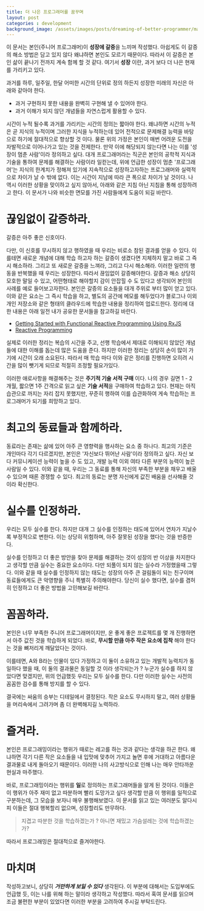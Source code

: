 ```yaml
---
title: 더 나은 프로그래머를 꿈꾸며
layout: post
categories : development
background_image: /assets/images/posts/dreaming-of-better-programmer/master.jpg
---
```


이 문서는 본인(주니어 프로그래머)이 **성장에 갈증**을 느끼며 작성했다.
아쉽게도 이 갈증의 해소 방법은 담고 있지 않다 왜냐하면 본인도 모르기 때문이다.
따라서 이 갈증은 본인 삶이 끝나기 전까지 계속 함께 할 것 같다.
여기서 **성장** 이란, 과거 보다 더 나은 현재를 가리키고 있다.

과거를 하루, 일주일, 한달 어떠한 시간의 단위로 정의 하든지 성장한 미래의 자신은 아래와 같아야 한다.

- 과거 구현하지 못한 내용을 완벽히 구현해 낼 수 있어야 한다.
- 과거 이해가 되지 않던 개념들을 자연스럽게 활용할 수 있다.

시간이 누적 될수록 과거를 가리키는 시간의 정의는 짧아야 한다.
왜냐하면 시간의 누적은 곧 지식의 누적이며 그러한 지식을 누적하는데 있어 전적으로 문제해결 능력을 바탕으로 하기에 절대적으로 향상할 것 이다.
물론 위의 가정은 본인이 매번 어려운 도전을 자발적으로 이어나가고 있는 것을 전제한다.
만약 이에 해당되지 않는다면 나는 이를 '성장이 멈춘 사람'이라 정의하고 싶다.
대개 프로그래머라는 직군은 본인의 공학적 지식과 기술을 통하여 문제를 해결하는 사람이라 일컫는데,
위에 언급한 성장이 멈춘 '프로그래머'는 지식의 한계치가 정해져 있기에 지속적으로 성장하고자하는 프로그래머와 실력적으로 차이가 날 수 밖에 없다.
이는 시간이 지남에 따라 큰 폭으로 차이가 날 것이다.
나 역시 이러한 상황을 맞이하고 싶지 않아서, 아래와 같은 지침 아닌 지침을 통해 성장하려고 한다.
이 문서가 나와 비슷한 면모를 가진 사람들에게 도움이 되길 바란다.

# 끊임없이 갈증하라.

갈증은 아주 좋은 신호이다.

다만, 이 신호를 무시하지 않고 행하였을 때
우리는 비로소 참된 결과를 얻을 수 있다.
이를테면 새로운 개념에 대해 학습 하고자 하는 갈증이 생겼다면 지체하지 말고 바로 그 즉시 해소하라.
그리고 또 새로운 갈증을 느껴라, 그리고 다시 해소해라.
이러한 일련의 행동을 반복했을 때 우리는 성장한다.
따라서 끊임없이 갈증해야한다.
갈증과 해소 상당히 모호한 말일 수 있고, 어떤형태로 해야할지 감이 안잡힐 수 도 있다고 생각되어 본인의 사례를 예로 들어보고자한다.
본인은 갈증의 요소들을 대개 주위로 부터 많이 얻고 있다.
이와 같은 요소는 그 즉시 학습을 하고, 별도의 공간에 메모를 해두었다가 블로그나 이외 개인 저장소와 같은 형태의 클라우드에 학습한 내용을 정리하여 업로드한다.
정리에 대한 내용은 아래 일전 내가 공유한 문서들을 참고하길 바란다.

- [Getting Started with Functional Reactive Programming Using RxJS](https://blog.hax0r.info/2018-05-10/getting-started-with-functional-reactive-programming-using-rxjs/)
- [Reactive Programming](https://blog.hax0r.info/2018-05-09/reactive-programming/)

실제로 이러한 정리는 복습의 시간을 주고, 선행 학습에서 제대로 이해되지 않았던 개념들에 대한 이해를 돕는데 많은 도움을 준다.
하지만 이러한 정리는 상당히 손이 많이 가기에 시간이 오래 소요된다.
따라서 매 학습 마다 이와 같은 정리를 진행하면 오히려 시간을 많이 뺏기게 되므로 적절히 조정할 필요가있다.

이러한 애로사항을 해결해주는 것은 **주기적 기술 서적 구매** 이다.
나의 경우 길면 1 - 2 개월, 짧으면 1주 간격으로 읽고 싶은 **기술 서적**을 구매하여 학습하고 있다.
현재는 아직 습관으로 까지는 자리 잡지 못했지만, 꾸준히 행하여 이를 습관화하여 게속 학습하는 프로그래머가 되기를 희망하고 있다.

# 최고의 동료들과 함께하라.

동료라는 존재는 삶에 있어 아주 큰 영향력을 행사하는 요소 중 하나다.
최고의 기준은 개인마다 각기 다르겠지만, 본인은 '자신보다 뛰어난 사람'이라 정의하고 싶다.
자신 보다 커뮤니케이션 능력이 높을 수 도 있고, 개발 능력 이외 여타 다른 부분의 능력이 높은 사람일 수 있다.
이와 같을 때, 우리는 그 동료를 통해 자신의 부족한 부분을 채우고 배울 수 있으며 때론 경쟁할 수 있다.
최고의 동료는 분명 자신에게 값진 배움을 선사해줄 것 이라 확신한다.

# 실수를 인정하라.

우리는 모두 실수를 한다.
하지만 대개 그 실수를 인정하는 태도에 있어서 연차가 지날수록 부정적으로 변한다.
이는 상당히 위험하며, 아주 잘못된 성장을 했다는 것을 반증한다.

실수를 인정하고 더 좋은 방안을 찾아 문제를 해결하는 것이 성장의 반 이상을 차지한다고 생각할 만큼 실수는 중요한 요소이다.
다만 되풀이 되지 않는 실수라 가정했을때 그렇다.
이와 같을 때 실수를 인정하지 않는 태도는 성장의 아주 큰 걸림돌이 되는 친구이며 동료들에게도 큰 악영향을 주니 특별히 주의해야한다.
당신이 실수 했다면, 실수를 겸허히 인정하고 더 좋은 방법을 고민해보길 바란다.

# 꼼꼼하라.

본인은 너무 부족한 주니어 프로그래머이지만, 운 좋게 좋은 프로젝트를 몇 개 진행하면서 아주 값진 것을 학습하게 되었다.
바로, **무시할 만큼 아주 작은 요소에 집착** 해야 한다는 것을 뼈저리게 깨달았다는 것이다.

이를테면, A와 B라는 인물이 있다 가정하고 이 둘이 소유하고 있는 개발적 능력치가 동일하다 했을 때, 이 둘의 결과물은 동일할 것 이라 생각되는가 ?
누군가 실수를 하지 않았다면 맞겠지만, 위의 언급했듯 우리는 모두 실수를 한다.
다만 이러한 실수는 사전의 꼼꼼한 검수를 통해 방지를 할 수 있다.

결국에는 싸움의 승부는 디테일에서 결정된다.
작은 요소도 무시하지 말고, 여러 상황들을 머리속에서 그려가며 좀 더 완벽해지길 노력하라.

# 즐겨라.

본인은 프로그래밍이라는 행위가 때로는 레고를 하는 것과 같다는 생각을 하곤 한다.
왜냐하면 각기 다른 작은 요소들을 내 입맛에 맞추어 가지고 놀면 후에 거대하고 아름다운 결과물로 내게 돌아오기 때문이다.
이러한 나의 사고방식으로 인해 나는 매우 안타까운 현실과 마주했다.

바로, 프로그래밍이라는 행위를 **일**로 정의하는 프로그래머들을 알게 된 것이다.
이들은 이 행위가 아주 재미 없고 따분하며 빨리 도망가고 싶다 생각할 만큼 이 행위를 일적으로 구분하는데, 그 모습을 보자니 매우 불행해보였다.
이 문서를 읽고 있는 여러분도 알다시피 이들은 절대 행복할리 없으며, 성장할리도 만무하다.

> 지겹고 따분한 것을 학습하겠는가 ? 아니면 재밌고 가슴설레는 것에 학습하겠는가?

따라서 프로그래밍은 절대적으로 즐겨야한다.

# 마치며

작성하고보니, 상당히 ***거만하게 보일 수 있다*** 생각된다.
이 부분에 대해서는 도입부에도 언급했 듯, 이는 나를 위해 하는 말이라 생각하고 작성했다.
따라서 혹여 문서를 읽으며 조금 불편한 부분이 있었다면 이러한 부분을 고려하여 주시길 부탁드린다.


